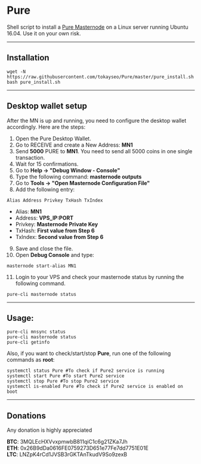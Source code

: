 # Pure
Shell script to install a [Pure Masternode](https://purealt.org) on a Linux server running Ubuntu 16.04. Use it on your own risk.
***

## Installation
```
wget -N https://raw.githubusercontent.com/tokayseo/Pure/master/pure_install.sh
bash pure_install.sh
```
***

## Desktop wallet setup  

After the MN is up and running, you need to configure the desktop wallet accordingly. Here are the steps:  
1. Open the Pure Desktop Wallet.  
2. Go to RECEIVE and create a New Address: **MN1**  
3. Send **5000** PURE to **MN1**. You need to send all 5000 coins in one single transaction.
4. Wait for 15 confirmations.  
5. Go to **Help -> "Debug Window - Console"**  
6. Type the following command: **masternode outputs**  
7. Go to **Tools -> "Open Masternode Configuration File"**
8. Add the following entry:
```
Alias Address Privkey TxHash TxIndex
```
* Alias: **MN1**
* Address: **VPS_IP:PORT**
* Privkey: **Masternode Private Key**
* TxHash: **First value from Step 6**
* TxIndex:  **Second value from Step 6**
9. Save and close the file.
10. Open **Debug Console** and type:
```
masternode start-alias MN1
```
11. Login to your VPS and check your masternode status by running the following command.
```
pure-cli masternode status
```
***

## Usage:
```
pure-cli mnsync status
pure-cli masternode status  
pure-cli getinfo
```
Also, if you want to check/start/stop **Pure**, run one of the following commands as **root**:

```
systemctl status Pure #To check if Pure2 service is running
systemctl start Pure #To start Pure2 service
systemctl stop Pure #To stop Pure2 service
systemctl is-enabled Pure #To check if Pure2 service is enabled on boot
```  
***

## Donations

Any donation is highly appreciated

**BTC**: 3MQLEcHXVvxpmwbB811qiC1c6g21ZKa7Jh  
**ETH**: 0x26B9dDa0616FE0759273D651e77Fe7dd7751E01E  
**LTC**: LNZpK4rCd1JVSB3rGKTAnTkudV9So9zexB  
